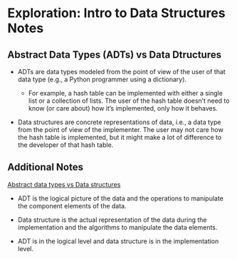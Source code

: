 # Exploration: Intro to Data Structures Notes

## Abstract Data Types (ADTs) vs Data Dtructures

- ADTs are data types modeled from the point of view of the user of that data type (e.g., a Python programmer using a dictionary).

  - For example, a hash table can be implemented with either a single list or a collection of lists. The user of the hash table doesn’t need to know (or care about) how it’s implemented, only how it behaves.
  
- Data structures are concrete representations of data, i.e., a data type from the point of view of the implementer. The user may not care how the hash table is implemented, but it might make a lot of difference to the developer of that hash table.

## Additional Notes

[Abstract data types vs Data structures](https://abrickshort.wordpress.com/2005/03/06/abstract-data-types-vs-data-structures/)

- ADT is the logical picture of the data and the operations to manipulate the component elements of the data. 

- Data structure is the actual representation of the data during the implementation and the algorithms to manipulate the data elements. 

- ADT is in the logical level and data structure is in the implementation level.



